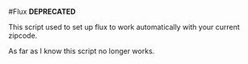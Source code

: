 #Flux **DEPRECATED**

This script used to set up flux to work automatically with your current zipcode.

As far as I know this script no longer works.
